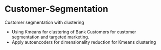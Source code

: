 # Customer-Segmentation
Customer segmentation with clustering

- Using Kmeans for clustering of Bank Customers for customer segmentation and targeted marketing.
- Apply autoencoders for dimensionality reduction for Kmeans clustering
